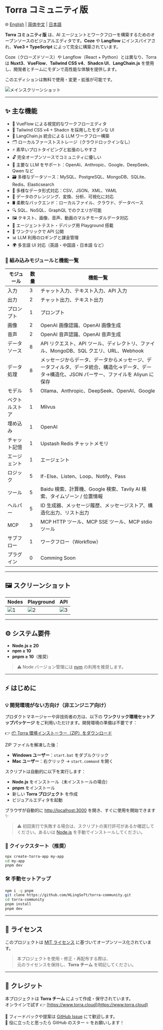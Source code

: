 # Torra コミュニティ版

🌐 [English](./README.md) | [简体中文](./README.zh-CN.md) | [日本語](./README.ja.md)

**Torra コミュニティ版** は、AI エージェントとワークフローを構築するためのオープンソースのビジュアルエディタです。**Coze** や **Langflow** にインスパイアされ、**Vue3 + TypeScript** によって完全に構築されています。

Coze（クローズドソース）や Langflow（React + Python）とは異なり、Torra は **Nuxt3**、**VueFlow**、**Tailwind CSS v4**、**Shadcn UI**、**LangChain.js** を使用し、開発者とチームにモダンで高性能な体験を提供します。

このエディションは無料で使用・変更・拡張が可能です。

![メインスクリーンショット](https://file.web.hlingsoft.com/SN1tGlRFSFsCB2B4in87AeKxt6nGFRrY/torra_screenshot.png)

---

## ✨ 主な機能

- 🚀 VueFlow による視覚的なワークフローエディタ
- 🎨 Tailwind CSS v4 + Shadcn を採用したモダンな UI
- 🤖 LangChain.js 統合による LLM ワークフロー構築
- 🗂 ローカルファーストストレージ（クラウドロックインなし）
- ⚡ 素早いプロトタイピングと拡張のしやすさ
- 🔓 完全オープンソースでコミュニティに優しい
- 🧠 主要な LLM をサポート：OpenAI、Anthropic、Google、DeepSeek、Qwen など
- 🗃 多様なデータソース：MySQL、PostgreSQL、MongoDB、SQLite、Redis、Elasticsearch
- 📄 多様なデータ形式対応：CSV、JSON、XML、YAML
- 🔧 データのクレンジング、変換、分析、可視化に対応
- 🛢 柔軟なバックエンド：ローカルファイル、クラウド、データベース
- 🔍 SQL、NoSQL、GraphQL でのクエリが可能
- 🖼 テキスト、画像、音声、動画のマルチモーダルデータ対応
- 🧪 エージェントテスト・デバッグ用 Playground 搭載
- 🚀 ワンクリックで API 公開
- 📊 LLM 利用のロギングと課金管理
- 🌍 多言語 UI 対応（英語・中国語・日本語 など）

### 🧩 組み込みモジュールと機能一覧

| モジュール    | 数量 | 機能一覧                                                                 |
|---------------|------|--------------------------------------------------------------------------|
| 入力          | 3    | チャット入力、テキスト入力、API 入力                                   |
| 出力          | 2    | チャット出力、テキスト出力                                              |
| プロンプト     | 1    | プロンプト                                                               |
| 画像          | 2    | OpenAI 画像認識、OpenAI 画像生成                                        |
| 音声          | 2    | OpenAI 音声認識、OpenAI 音声生成                                        |
| データソース  | 8    | API リクエスト、API ツール、ディレクトリ、ファイル、MongoDB、SQL クエリ、URL、Webhook |
| データ処理    | 8    | メッセージからデータ、データからメッセージ、データフィルタ、データ統合、構造化→データ、データ→構造化、JSON パーサー、ファイルを Aliyun に保存 |
| モデル        | 5    | Ollama、Anthropic、DeepSeek、OpenAI、Google                              |
| ベクトルストア| 1    | Milvus                                                                   |
| 埋め込み       | 1    | OpenAI                                                                   |
| チャット記憶   | 1    | Upstash Redis チャットメモリ                                           |
| エージェント   | 1    | エージェント                                                             |
| ロジック       | 5    | If-Else、Listen、Loop、Notify、Pass                                     |
| ツール         | 5    | Baidu 検索、計算機、Google 検索、Tavily AI 検索、タイムゾーン / 位置情報  |
| ヘルパー       | 5    | ID 生成器、メッセージ履歴、メッセージストア、構造化出力、リスト出力     |
| MCP           | 3    | MCP HTTP ツール、MCP SSE ツール、MCP stdio ツール                        |
| サブフロー     | 1    | ワークフロー（Workflow）                                                 |
| プラグイン     | 0    | Comming Soon                                                                          |

---

## 🖼 スクリーンショット

| Nodes | Playground | API |
|----------------------|----------------------|----------------------|
| ![1](https://file.web.hlingsoft.com/0A0hfGrrTIPm9scihpEaarogPnMAWhbO/%E6%88%AA%E5%B1%8F2025-06-26%2011.18.59.png) | ![2](https://file.web.hlingsoft.com/DPBatHp8K42r6qc0hWHW5if7FfmEtpHg/%E6%88%AA%E5%B1%8F2025-06-26%2011.16.08.png) | ![3](https://file.web.hlingsoft.com/zIHhaij2H6tBbym8eap1aqar2svuQ0q7/%E6%88%AA%E5%B1%8F2025-06-26%2011.24.37.png) |

---
 

## ⚙️ システム要件

- **Node.js ≥ 20**
- **npm ≥ 10**
- **pnpm ≥ 10**（推奨）

> ⚠️ Node バージョン管理には [nvm](https://github.com/nvm-sh/nvm) の利用を推奨します。

---

## ⚡ はじめに

### 💡 開発環境がない方向け（非エンジニア向け）

プロダクトマネージャーや非技術者の方は、以下の **ワンクリック環境セットアップパッケージ** をご利用いただけます。開発環境の準備は不要です：

👉 [📦 Torra 環境インストーラー（ZIP）をダウンロード](https://file.web.hlingsoft.com/EmsrYyS2gokhHGpL345fLdh2rOdpwxvR/torra-starter.zip)

ZIP ファイルを解凍した後：

- **Windows ユーザー**：`start.bat` をダブルクリック
- **Mac ユーザー**：右クリック → `start.command` を開く

スクリプトは自動的に以下を実行します：

- **Node.js** をインストール（未インストールの場合）
- **pnpm** をインストール
- 新しい **Torra プロジェクト** を作成
- ビジュアルエディタを起動

ブラウザが自動的に [http://localhost:3000](http://localhost:3000) を開き、すぐに使用を開始できます ✨

> ⚠️ 初回実行で失敗する場合は、スクリプトの実行許可があるか確認してください。あるいは [Node.js](https://nodejs.org) を手動でインストールしてください。


### 🏁 クイックスタート（推奨）

```bash
npx create-torra-app my-app
cd my-app
pnpm dev
```

### 🛠 手動セットアップ

```bash
npm i -g pnpm
git clone https://github.com/HLingSoft/torra-community.git
cd torra-community
pnpm install
pnpm dev
```

---

## 📄 ライセンス

このプロジェクトは [MIT ライセンス](./LICENSE) に基づいてオープンソース化されています。

> 本プロジェクトを使用・修正・再配布する際は、  
> 元のライセンスを保持し、**Torra チーム** を明記してください。

---

## 🙌 クレジット

本プロジェクトは **Torra チーム** によって作成・保守されています。  
オンラインで試す 👉 [https://www.torra.cloud](https://www.torra.cloud)

💬 フィードバックや提案は [GitHub Issue](https://github.com/HLingSoft/torra-community/issues) にて歓迎します。  
💖 役に立ったと思ったら GitHub のスター ⭐ をお願いします！
